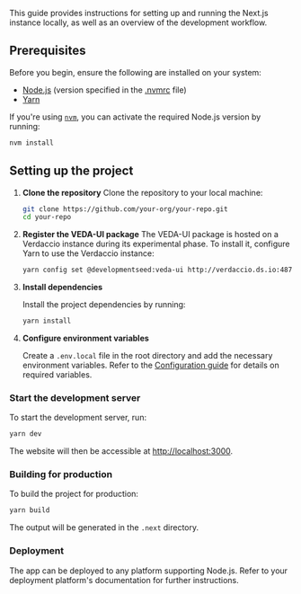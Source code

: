This guide provides instructions for setting up and running the Next.js instance locally, as well as an overview of the development workflow.

## Prerequisites

Before you begin, ensure the following are installed on your system:

- [Node.js](https://nodejs.org/) (version specified in the [.nvmrc](../.nvmrc) file)
- [Yarn](https://yarnpkg.com/)

If you're using [`nvm`](https://github.com/nvm-sh/nvm), you can activate the required Node.js version by running:

```bash
nvm install
```

## Setting up the project

1. **Clone the repository**
    Clone the repository to your local machine:

    ```bash
    git clone https://github.com/your-org/your-repo.git
    cd your-repo
    ```

2. **Register the VEDA-UI package**
    The VEDA-UI package is hosted on a Verdaccio instance during its experimental phase. To install it, configure Yarn to use the Verdaccio instance:

    ```sh
    yarn config set @developmentseed:veda-ui http://verdaccio.ds.io:4873/
    ```

3. **Install dependencies**

    Install the project dependencies by running:

    ```sh
    yarn install
    ```

4. **Configure environment variables**

    Create a `.env.local` file in the root directory and add the necessary environment variables. Refer to the [Configuration guide](./CONFIGURATION.md) for details on required variables.

### Start the development server

To start the development server, run:

```sh
yarn dev
```

The website will then be accessible at <http://localhost:3000>.

### Building for production

To build the project for production:

```bash
yarn build
```

The output will be generated in the `.next` directory.

### Deployment

The app can be deployed to any platform supporting Node.js. Refer to your deployment platform's documentation for further instructions.

